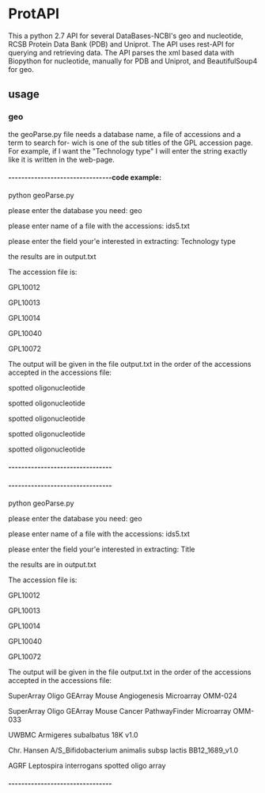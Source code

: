 # ProtAPI
This a python 2.7 API for several DataBases-NCBI's geo and nucleotide, RCSB Protein Data Bank (PDB) and Uniprot.
The API uses rest-API for querying and retrieving data.
The API parses the xml based data with Biopython for nucleotide, manually for PDB and Uniprot, and BeautifulSoup4 for geo.

## usage
### geo
the geoParse.py file needs a database name, a file of accessions and a term to search for- wich is one of the sub titles of the GPL accession page. For example, if I want the "Technology type" I will enter the string exactly like it is written in the web-page.
#### --------------------------------code example:


python geoParse.py

please enter the database you need:   geo

please enter name of a file with the accessions:   ids5.txt

please enter the field your'e interested in extracting:   Technology type

the results are in output.txt


The accession file is:

GPL10012

GPL10013

GPL10014

GPL10040

GPL10072


The output will be given in the file output.txt in the order of the accessions accepted in the accessions file:

spotted oligonucleotide

spotted oligonucleotide

spotted oligonucleotide

spotted oligonucleotide

spotted oligonucleotide
#### --------------------------------
#### --------------------------------

python geoParse.py

please enter the database you need:   geo

please enter name of a file with the accessions:   ids5.txt

please enter the field your'e interested in extracting:   Title

the results are in output.txt


The accession file is:

GPL10012

GPL10013

GPL10014

GPL10040

GPL10072


The output will be given in the file output.txt in the order of the accessions accepted in the accessions file:

SuperArray Oligo GEArray Mouse Angiogenesis Microarray OMM-024

SuperArray Oligo GEArray Mouse Cancer PathwayFinder Microarray OMM-033

UWBMC Armigeres subalbatus 18K v1.0

Chr. Hansen A/S_Bifidobacterium animalis subsp lactis BB12_1689_v1.0

AGRF Leptospira interrogans spotted oligo array
#### --------------------------------

